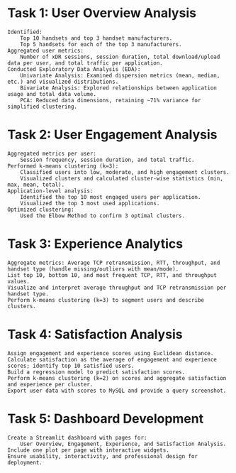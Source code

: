 # Task 1: User Overview Analysis

    Identified:
        Top 10 handsets and top 3 handset manufacturers.
        Top 5 handsets for each of the top 3 manufacturers.
    Aggregated user metrics:
        Number of xDR sessions, session duration, total download/upload data per user, and total traffic per application.
    Conducted Exploratory Data Analysis (EDA):
        Univariate Analysis: Examined dispersion metrics (mean, median, etc.) and visualized distributions.
        Bivariate Analysis: Explored relationships between application usage and total data volume.
        PCA: Reduced data dimensions, retaining ~71% variance for simplified clustering.

# Task 2: User Engagement Analysis

    Aggregated metrics per user:
        Session frequency, session duration, and total traffic.
    Performed k-means clustering (k=3):
        Classified users into low, moderate, and high engagement clusters.
        Visualized clusters and calculated cluster-wise statistics (min, max, mean, total).
    Application-level analysis:
        Identified the top 10 most engaged users per application.
        Visualized the top 3 most used applications.
    Optimized clustering:
        Used the Elbow Method to confirm 3 optimal clusters.

# Task 3: Experience Analytics

    Aggregate metrics: Average TCP retransmission, RTT, throughput, and handset type (handle missing/outliers with mean/mode).
    List top 10, bottom 10, and most frequent TCP, RTT, and throughput values.
    Visualize and interpret average throughput and TCP retransmission per handset type.
    Perform k-means clustering (k=3) to segment users and describe clusters.

# Task 4: Satisfaction Analysis

    Assign engagement and experience scores using Euclidean distance.
    Calculate satisfaction as the average of engagement and experience scores; identify top 10 satisfied users.
    Build a regression model to predict satisfaction scores.
    Perform k-means clustering (k=2) on scores and aggregate satisfaction and experience per cluster.
    Export user data with scores to MySQL and provide a query screenshot.

# Task 5: Dashboard Development

    Create a Streamlit dashboard with pages for:
        User Overview, Engagement, Experience, and Satisfaction Analysis.
    Include one plot per page with interactive widgets.
    Ensure usability, interactivity, and professional design for deployment.
